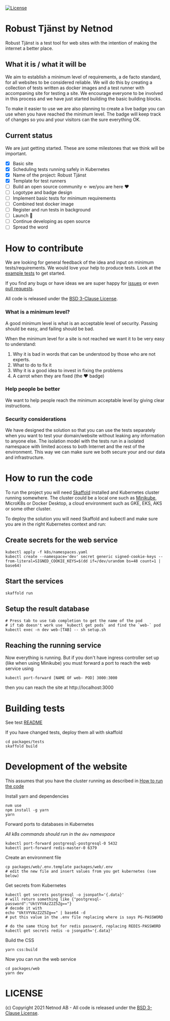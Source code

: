[![License](https://img.shields.io/badge/License-BSD%203--Clause-blue.svg)](https://opensource.org/licenses/BSD-3-Clause)

# Robust Tjänst by Netnod

Robust Tjänst is a test tool for web sites with the intention of making the internet a better place.

## What it is / what it will be

We aim to establish a minimum level of requirements, a de facto standard, for all websites to be considered reliable. We will do this by creating a collection of tests written as docker images and a test runner with accompaning site for testing a site. We encourage everyone to be involved in this process and we have just started building the basic building blocks.

To make it easier to use we are also planning to create a live badge you can use when you have reached the minimum level. The badge will keep track of changes so you and your visitors can the sure everything OK.

## Current status

We are just getting started. These are some milestones that we think will be important. 

- [x] Basic site 
- [x] Scheduling tests running safely in Kubernetes
- [x] Name of the project: Robust Tjänst
- [x] Template for test runners
- [ ] Build an open source community <- we/you are here ❤️
- [ ] Logotype and badge design
- [ ] Implement basic tests for minimum requirements
- [ ] Combined test docker image
- [ ] Register and run tests in background
- [ ] Launch 🎉
- [ ] Continue developing as open source
- [ ] Spread the word

# How to contribute

We are looking for general feedback of the idea and input on minimum tests/requirements. We would love your help to produce tests. Look at the [example tests](packages/tests/tests) to get started.

If you find any bugs or have ideas we are super happy for [issues](https://github.com/Netnod/robust-tjanst/issues) or even [pull requests](https://github.com/Netnod/robust-tjanst/pulls).

All code is released under the [BSD 3-Clause License](LICENSE).
   
### What is a minimum level?

A good minimum level is what is an acceptable level of security. Passing should be easy, and failing should be bad.

When the minimum level for a site is not reached we want it to be very easy to understand:

  1. Why it is bad in words that can be understood by those who are not experts.
  2. What to do to fix it
  3. Why it is a good idea to invest in fixing the problems
  4. A carrot when they are fixed (the ❤️ badge)

### Help people be better
We want to help people reach the minimum acceptable level by giving clear instructions.

### Security considerations

We have designed the solution so that you can use the tests separately when you want to test your domain/website without leaking any information to anyone else. The isolation model with the tests run in a isolated namespace with limited access to both Internet and the rest of the environment. This way we can make sure we both secure your and our data and infrastructure.

# How to run the code

To run the project you will need [Skaffold](https://skaffold.dev) installed and Kubernetes cluster running somewhere. The cluster could be a local one such as [Minikube](https://minikube.sigs.k8s.io), MicroK8s or Docker Desktop, a cloud environment such as GKE, EKS, AKS or some other cluster.

To deploy the solution you will need Skaffold and kubectl
 and make sure you are in the right Kubernetes context and run:

## Create secrets for the web service
    kubectl apply -f k8s/namespaces.yaml
    kubectl create --namespace='dev' secret generic signed-cookie-keys --from-literal=SIGNED_COOKIE_KEYS=$(dd if=/dev/urandom bs=48 count=1 | base64)

## Start the services
    skaffold run

## Setup the result database
    # Press tab to use tab completion to get the name of the pod
    # if tab doesn't work use `kubectl get pods` and find the `web-` pod
    kubectl exec -n dev web-[TAB] -- sh setup.sh

## Reaching the running service
Now everything is running. But if you don't have ingress controller set up (like when using Minikube) you must forward a port to reach the web service using

    kubectl port-forward [NAME OF web- POD] 3000:3000

then you can reach the site at http://localhost:3000

# Building tests
See test [README](/packages/tests/tests/README.md)

If you have changed tests, deploy them all with skaffold

    cd packages/tests
    skaffold build

# Development of the website
This assumes that you have the cluster running as described in [How to run the code](#How-to-run-the-code)

Install yarn and dependencies
```
nvm use
npm install -g yarn
yarn
```
Forward ports to databases in Kubernetes

_All k8s commands should run in the `dev` namespace_
```
kubectl port-forward postgresql-postgresql-0 5432
kubectl port-forward redis-master-0 6379
```
Create an environment file
```
cp packages/web/.env.template packages/web/.env
# edit the new file and insert values from you get kubernetes (see below)
```
Get secrets from Kubernetes 
```
kubectl get secrets postgresql -o jsonpath='{.data}'
# will return something like {"postgresql-password":"UktVYVAzZ2Z5Zg=="}
# decode it with
echo "UktVYVAzZ2Z5Zg==" | base64 -d
# put this value in the .env file replacing where is says PG-PASSWORD

# do the same thing but for redis password, replacing REDIS-PASSWORD
kubectl get secrets redis -o jsonpath='{.data}'
```

Build the CSS
```
yarn css:build
```

Now you can run the web service
```
cd packages/web
yarn dev
```

# LICENSE

(c) Copyright 2021 Netnod AB - All code is released under the [BSD 3-Clause License](LICENSE).
